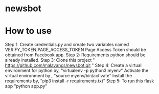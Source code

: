 # newsbot

#  How to use 
Step 1: Create credentials.py and create two variables named VERIFY_TOKEN,PAGE_ACCESS_TOKEN
        Page Access Token should be obtained from Facebook app. 
Step 2: Requirements python should be already installed.
Step 3: Clone this project " https://github.com/malavancs/newsbot.git "
Step 4: Create a virtual environment for python by,
        "virtualenv -p python3 myenv"
        Activate the virtual environment by ,
        "source myenv/bin/activate"
        Install the requirements by,
        "pip3 install -r requirements.txt"
Step 5: To run this flask app "python app.py"
